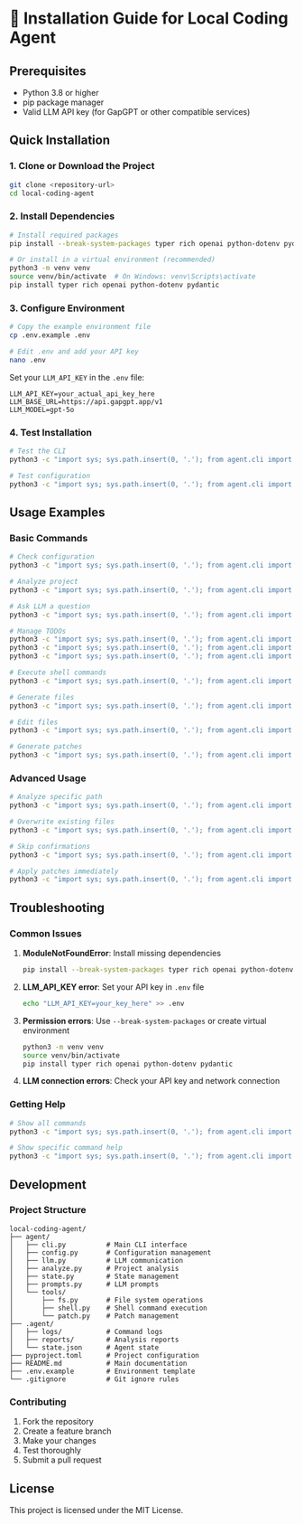# 🚀 Installation Guide for Local Coding Agent

## Prerequisites

- Python 3.8 or higher
- pip package manager
- Valid LLM API key (for GapGPT or other compatible services)

## Quick Installation

### 1. Clone or Download the Project

```bash
git clone <repository-url>
cd local-coding-agent
```

### 2. Install Dependencies

```bash
# Install required packages
pip install --break-system-packages typer rich openai python-dotenv pydantic

# Or install in a virtual environment (recommended)
python3 -m venv venv
source venv/bin/activate  # On Windows: venv\Scripts\activate
pip install typer rich openai python-dotenv pydantic
```

### 3. Configure Environment

```bash
# Copy the example environment file
cp .env.example .env

# Edit .env and add your API key
nano .env
```

Set your `LLM_API_KEY` in the `.env` file:
```env
LLM_API_KEY=your_actual_api_key_here
LLM_BASE_URL=https://api.gapgpt.app/v1
LLM_MODEL=gpt-5o
```

### 4. Test Installation

```bash
# Test the CLI
python3 -c "import sys; sys.path.insert(0, '.'); from agent.cli import app; app(['--help'])"

# Test configuration
python3 -c "import sys; sys.path.insert(0, '.'); from agent.cli import app; app(['whoami'])"
```

## Usage Examples

### Basic Commands

```bash
# Check configuration
python3 -c "import sys; sys.path.insert(0, '.'); from agent.cli import app; app(['whoami'])"

# Analyze project
python3 -c "import sys; sys.path.insert(0, '.'); from agent.cli import app; app(['analyze'])"

# Ask LLM a question
python3 -c "import sys; sys.path.insert(0, '.'); from agent.cli import app; app(['ask', 'How can I improve this code?'])"

# Manage TODOs
python3 -c "import sys; sys.path.insert(0, '.'); from agent.cli import app; app(['todo', 'add', 'Fix the bug in main.py'])"
python3 -c "import sys; sys.path.insert(0, '.'); from agent.cli import app; app(['todo', 'list'])"
python3 -c "import sys; sys.path.insert(0, '.'); from agent.cli import app; app(['todo', 'done', '1'])"

# Execute shell commands
python3 -c "import sys; sys.path.insert(0, '.'); from agent.cli import app; app(['run', 'ls -la'])"

# Generate files
python3 -c "import sys; sys.path.insert(0, '.'); from agent.cli import app; app(['write', '--path', 'main.py', '--from', 'A simple Python script'])"

# Edit files
python3 -c "import sys; sys.path.insert(0, '.'); from agent.cli import app; app(['edit', '--path', 'main.py', '--inst', 'Add error handling'])"

# Generate patches
python3 -c "import sys; sys.path.insert(0, '.'); from agent.cli import app; app(['patch', '--from', 'Add logging to all functions'])"
```

### Advanced Usage

```bash
# Analyze specific path
python3 -c "import sys; sys.path.insert(0, '.'); from agent.cli import app; app(['analyze', './src'])"

# Overwrite existing files
python3 -c "import sys; sys.path.insert(0, '.'); from agent.cli import app; app(['write', '--path', 'config.py', '--from', 'New configuration', '--overwrite'])"

# Skip confirmations
python3 -c "import sys; sys.path.insert(0, '.'); from agent.cli import app; app(['delete', '--path', 'temp.txt', '--yes'])"

# Apply patches immediately
python3 -c "import sys; sys.path.insert(0, '.'); from agent.cli import app; app(['patch', '--from', 'Fix security issue', '--apply'])"
```

## Troubleshooting

### Common Issues

1. **ModuleNotFoundError**: Install missing dependencies
   ```bash
   pip install --break-system-packages typer rich openai python-dotenv pydantic
   ```

2. **LLM_API_KEY error**: Set your API key in `.env` file
   ```bash
   echo "LLM_API_KEY=your_key_here" >> .env
   ```

3. **Permission errors**: Use `--break-system-packages` or create virtual environment
   ```bash
   python3 -m venv venv
   source venv/bin/activate
   pip install typer rich openai python-dotenv pydantic
   ```

4. **LLM connection errors**: Check your API key and network connection

### Getting Help

```bash
# Show all commands
python3 -c "import sys; sys.path.insert(0, '.'); from agent.cli import app; app(['--help'])"

# Show specific command help
python3 -c "import sys; sys.path.insert(0, '.'); from agent.cli import app; app(['analyze', '--help'])"
```

## Development

### Project Structure

```
local-coding-agent/
├── agent/
│   ├── cli.py          # Main CLI interface
│   ├── config.py       # Configuration management
│   ├── llm.py          # LLM communication
│   ├── analyze.py      # Project analysis
│   ├── state.py        # State management
│   ├── prompts.py      # LLM prompts
│   └── tools/
│       ├── fs.py       # File system operations
│       ├── shell.py    # Shell command execution
│       └── patch.py    # Patch management
├── .agent/
│   ├── logs/           # Command logs
│   ├── reports/        # Analysis reports
│   └── state.json      # Agent state
├── pyproject.toml      # Project configuration
├── README.md           # Main documentation
├── .env.example        # Environment template
└── .gitignore          # Git ignore rules
```

### Contributing

1. Fork the repository
2. Create a feature branch
3. Make your changes
4. Test thoroughly
5. Submit a pull request

## License

This project is licensed under the MIT License.